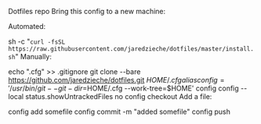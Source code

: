 Dotfiles repo
Bring this config to a new machine:

Automated:

sh -c "`curl -fsSL https://raw.githubusercontent.com/jaredzieche/dotfiles/master/install.sh`"
Manually:

echo ".cfg" >> .gitignore
git clone --bare https://github.com/jaredzieche/dotfiles.git $HOME/.cfg
alias config='/usr/bin/git --git-dir=$HOME/.cfg --work-tree=$HOME'
config config --local status.showUntrackedFiles no
config checkout
Add a file:

config add somefile
config commit -m "added somefile"
config push
